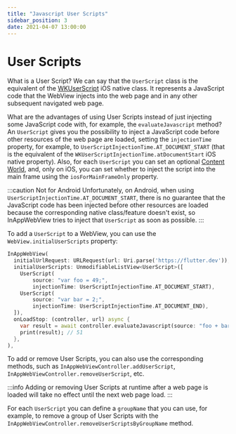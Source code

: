 ```yaml
---
title: "Javascript User Scripts"
sidebar_position: 3
date: 2021-04-07 13:00:00
---
```


# User Scripts

What is a User Script? We can say that the `UserScript` class is the equivalent of the [WKUserScript](https://developer.apple.com/documentation/webkit/wkuserscript) iOS native class. It represents a JavaScript code that the WebView injects into the web page and in any other subsequent navigated web page.

What are the advantages of using User Scripts instead of just injecting some JavaScript code with, for example, the `evaluateJavascript` method?
An `UserScript` gives you the possibility to inject a JavaScript code before other resources of the web page are loaded, setting the `injectionTime` property, for example, to `UserScriptInjectionTime.AT_DOCUMENT_START` (that is the equivalent of the `WKUserScriptInjectionTime.atDocumentStart` iOS native property).
Also, for each `UserScript` you can set an optional [Content World](/docs/webview/javascript/content-worlds/), and, only on iOS, you can set whether to inject the script into the main frame using the `iosForMainFrameOnly` property.

:::caution Not for Android
  Unfortunately, on Android, when using `UserScriptInjectionTime.AT_DOCUMENT_START`, there is no guarantee that the JavaScript code has been injected before other resources are loaded because the corresponding native class/feature doesn't exist, so InAppWebView tries to inject that `UserScript` as soon as possible.
:::

To add a `UserScript` to a WebView, you can use the `WebView.initialUserScripts` property:
```dart
InAppWebView(
  initialUrlRequest: URLRequest(url: Uri.parse('https://flutter.dev')),
  initialUserScripts: UnmodifiableListView<UserScript>([
    UserScript(
        source: "var foo = 49;",
        injectionTime: UserScriptInjectionTime.AT_DOCUMENT_START),
    UserScript(
        source: "var bar = 2;",
        injectionTime: UserScriptInjectionTime.AT_DOCUMENT_END),
  ]),
  onLoadStop: (controller, url) async {
    var result = await controller.evaluateJavascript(source: "foo + bar");
    print(result); // 51
  },
),
```

To add or remove User Scripts, you can also use the corresponding methods, such as `InAppWebViewController.addUserScript`, `InAppWebViewController.removeUserScript`, etc.

:::info
  Adding or removing User Scripts at runtime after a web page is loaded will take no effect until the next web page load.
:::

For each `UserScript` you can define a `groupName` that you can use, for example, to remove a group of User Scripts with the `InAppWebViewController.removeUserScriptsByGroupName` method.
